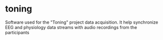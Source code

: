# toning
Software used for the "Toning" project data acquisition. It help synchronize EEG and physiology data streams with audio recordings from the participants
